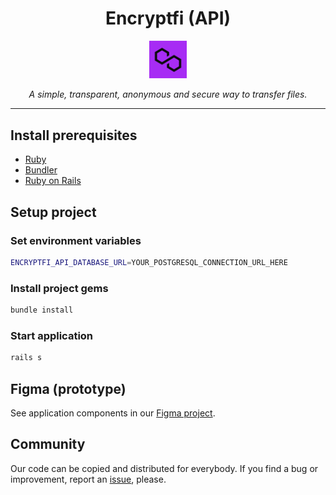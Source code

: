 <h1 align="center">Encryptfi (API)</h1>

<p align="center">
    <img align="center" src="./public/logo.png" width="12%" alt="Encryptfi logo" />
    <br>
    <br>
    <i>A simple, transparent, anonymous and secure way to transfer files.</i>
</p>

<hr>

## Install prerequisites

- [Ruby](https://www.ruby-lang.org/en/)
- [Bundler](https://bundler.io/)
- [Ruby on Rails](https://rubyonrails.org/)

## Setup project

### Set environment variables

```bash
ENCRYPTFI_API_DATABASE_URL=YOUR_POSTGRESQL_CONNECTION_URL_HERE
```

### Install project gems

```bash
bundle install
```

### Start application

```bash
rails s
```

## Figma (prototype)

See application components in our [Figma project](https://www.figma.com/file/SADKp23JNkpiVvhJsRZFAk/Web).

## Community

Our code can be copied and distributed for everybody. If you find a bug or improvement, report an [issue](https://github.com/toresrise/encryptfi-web/issues), please.
